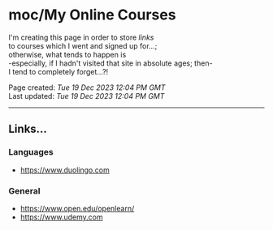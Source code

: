 # moc/My Online Courses

I'm creating this page in order to store *links*   
to courses which I went and signed up for...;   
otherwise, what tends to happen is     
-especially, if I hadn't visited that site in absolute ages; then-     
I tend to completely forget...?!  

Page created: *Tue 19 Dec 2023 12:04 PM GMT*  
Last updated: *Tue 19 Dec 2023 12:04 PM GMT*

-----

## Links...

### Languages

- https://www.duolingo.com  

### General 

- https://www.open.edu/openlearn/  
- https://www.udemy.com  
